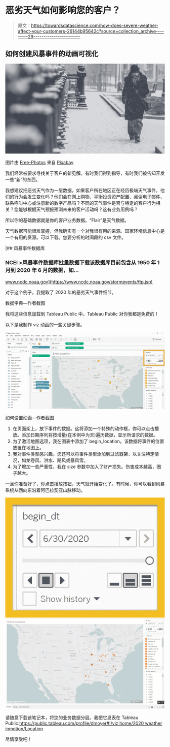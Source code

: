 # 恶劣天气如何影响您的客户？

> 原文：<https://towardsdatascience.com/how-does-severe-weather-affect-your-customers-26144b95642c?source=collection_archive---------29----------------------->

## 如何创建风暴事件的动画可视化

![](img/17078738dcd69d7839489a8009ddf55c.png)

图片由 [Free-Photos](https://pixabay.com/photos/?utm_source=link-attribution&utm_medium=referral&utm_campaign=image&utm_content=1245929) 来自 [Pixabay](https://pixabay.com/?utm_source=link-attribution&utm_medium=referral&utm_campaign=image&utm_content=1245929)

我们经常被要求寻找关于客户的新见解。有时我们得到指导，有时我们被告知开发一些“新”的东西。

我想建议把恶劣天气作为一层数据。如果客户所在地区正在经历极端天气事件，他们的行为会发生变化吗？他们会在网上购物、平衡投资资产配置、阅读电子邮件、联系呼叫中心或注册新的数字产品吗？不同的天气事件是否与特定的客户行为相关？您能够根据天气预报预测未来的客户活动吗？这有业务用例吗？

所以你的基础数据就是你的客户业务数据。“Flair”是天气数据。

天气数据可能很难掌握，但我确实有一个对我很有用的来源。国家环境信息中心是一个有用的资源。可以下载。您要分析的时间段的 csv 文件。

 [## 风暴事件数据库

### NCEI >风暴事件数据库批量数据下载该数据库目前包含从 1950 年 1 月到 2020 年 6 月的数据，如…

www.ncdc.noaa.gov](https://www.ncdc.noaa.gov/stormevents/ftp.jsp) 

对于这个例子，我提取了 2020 年的恶劣天气事件细节。

数据字典—作者截图

我将这些信息加载到 Tableau Public 中。Tableau Public 对你我都是免费的！

以下是我制作 viz 动画的一些关键步骤。

![](img/e8710f8f7f208376461f66c8fdd8fc15.png)

如何设置动画—作者截图

1.  在页面架上，放下事件的数据。这将添加一个特殊的动作框，你可以点击播放。添加日期序列将按增量(在本例中为天)遍历数据，显示所请求的数据。
2.  为了激活地图选项，我在图表中添加了 begin_location。该数据将事件的位置放置在地图上。
3.  我对事件类型感兴趣。您还可以将事件类型添加到过滤器架，以关注特定情况，如龙卷风、洪水、飓风或暴风雪。
4.  为了增加一些严重性，我在 size 参数中加入了财产损失。伤害成本越高，圈子越大。

一旦你准备好了，你点击播放按钮，天气就开始变化了。有时候，你可以看到风暴系统从西向东沿着阿巴拉契亚山脉移动。

![](img/dc9ca1aceaed0e86b60b1d8f6c45c2c9.png)![](img/83c8fde626bf16d09edf94c0c0d60ea5.png)

请随意下载该笔记本，将您的业务数据分层。我把它发表在 Tableau Public:[https://public.tableau.com/profile/dmoyer#!/viz home/2020 weather inmotion/Location](https://public.tableau.com/profile/dmoyer#!/vizhome/2020WeatherinMotion/Location)

尽情享受吧！